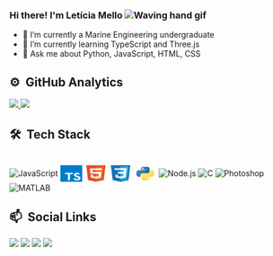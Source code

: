 ### Hi there! I'm Letícia Mello <img src="https://raw.githubusercontent.com/kaueMarques/kaueMarques/master/hi.gif" height="30px" alt="Waving hand gif">

- 🔭 I’m currently a Marine Engineering undergraduate
- 🌱 I’m currently learning TypeScript and Three.js
- 💬 Ask me about Python, JavaScript, HTML, CSS

## ⚙️ &nbsp;GitHub Analytics
<div style="display: flex; align-items: center;">
  <a href="https://github.com/LeticiaMelloS">
    <img width="45%" src="https://github-readme-stats.vercel.app/api?username=LeticiaMelloS&show_icons=true&theme=dark&include_all_commits=true&count_private=true"/>
    <img width="45%" src="https://github-readme-stats.vercel.app/api/top-langs/?username=LeticiaMelloS&layout=compact&langs_count=7&theme=dark"/>
  </a>
</div>

## 🛠 &nbsp;Tech Stack

<div style="display: inline_block"><br>
  <img align="center" alt="JavaScript" height="30" width="40" src="https://cdn.jsdelivr.net/gh/devicons/devicon/icons/javascript/javascript-original.svg">
  <img align="center" alt="TypeScript" height="30" width="40" src="https://raw.githubusercontent.com/devicons/devicon/master/icons/typescript/typescript-plain.svg">
  <img align="center" alt="HTML5" height="30" width="40" src="https://raw.githubusercontent.com/devicons/devicon/master/icons/html5/html5-original.svg">
  <img align="center" alt="CSS3" height="30" width="40" src="https://raw.githubusercontent.com/devicons/devicon/master/icons/css3/css3-original.svg">
  <img align="center" alt="Python" height="30" width="40" src="https://raw.githubusercontent.com/devicons/devicon/master/icons/python/python-original.svg">
  <img align="center" alt="Node.js" height="30" width="40" src="https://cdn.jsdelivr.net/gh/devicons/devicon/icons/nodejs/nodejs-original.svg">
  <img align="center" alt="C" height="30" width="40" src="https://cdn.jsdelivr.net/gh/devicons/devicon/icons/c/c-original.svg" />
  <img align="center" alt="Photoshop" height="30" width="40" src="https://cdn.jsdelivr.net/gh/devicons/devicon/icons/photoshop/photoshop-plain.svg" />
  <img align="center" alt="MATLAB" height="30" width="40" src="https://cdn.jsdelivr.net/gh/devicons/devicon/icons/matlab/matlab-original.svg" />
</div>

## 📫 &nbsp;Social Links

<div> 
  <a href="https://instagram.com/lms998" target="_blank"><img src="https://img.shields.io/badge/-Instagram-%23E4405F?style=for-the-badge&logo=instagram&logoColor=white" target="_blank"></a>
  <a href="https://www.twitch.tv/leticia_mellos" target="_blank"><img src="https://img.shields.io/badge/Twitch-9146FF?style=for-the-badge&logo=twitch&logoColor=white" target="_blank"></a>
  <a href = "mailto:leticiamellosouzalive@gmail.com"><img src="https://img.shields.io/badge/-Gmail-%23333?style=for-the-badge&logo=gmail&logoColor=white" target="_blank"></a>
  <a href="https://www.linkedin.com/in/letícia-de-mello-souza-341251224" target="_blank"><img src="https://img.shields.io/badge/-LinkedIn-%230077B5?style=for-the-badge&logo=linkedin&logoColor=white" target="_blank"></a> 
</div>

